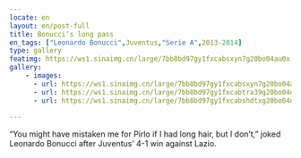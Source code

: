```yaml
---
locate: en
layout: en/post-full
title: Bonucci‘s long pass
en_tags: ["Leonardo Bonucci",Juventus,"Serie A",2013-2014]
type: gallery
featimg: https://ws1.sinaimg.cn/large/7bb8bd97gy1fxcabsxyn7g20bo04au0x.gif
gallery:
    - images:
      - url: https://ws1.sinaimg.cn/large/7bb8bd97gy1fxcabsxyn7g20bo04au0x.gif
      - url: https://ws1.sinaimg.cn/large/7bb8bd97gy1fxcabtra39g20bo04qnpe.gif
      - url: https://ws1.sinaimg.cn/large/7bb8bd97gy1fxcabshdtxg20bo04o1kz.gif
     
---
```


“You might have mistaken me for Pirlo if I had long hair, but I don’t,” joked Leonardo Bonucci after Juventus’ 4-1 win against Lazio.